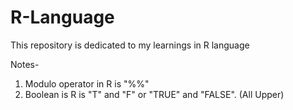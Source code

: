 # R-Language
This repository is dedicated to my learnings in R language

Notes-

1) Modulo operator in R is "%%"
2) Boolean is R is "T" and "F" or "TRUE" and "FALSE". (All Upper)
